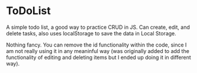 # ToDoList
A simple todo list, a good way to practice CRUD in JS. Can create, edit, and delete tasks, also uses localStorage to save the data in Local Storage. 

Nothing fancy. You can remove the id functionality within the code, since I am not really using it in any meaninful way (was originally added to add the functionality of editing and deleting items but I ended up doing it in different way).


